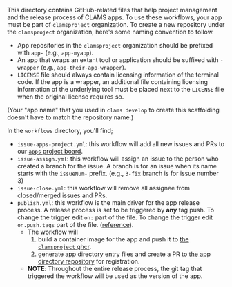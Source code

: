 
This directory contains GitHub-related files that help project management and the release process of CLAMS apps. 
To use these workflows, your app must be part of `clamsproject` organization.
To create a new repository under the `clamsproject` organization, here's some naming convention to follow.

* App repositories in the `clamsproject` organization should be prefixed with `app-` (e.g., `app-myapp`).
* An app that wraps an extant tool or application should be suffixed with `-wrapper` (e.g., `app-their-app-wrapper`).
* `LICENSE` file should always contain licensing information of the terminal code. If the app is a wrapper, an additional file containing licensing information of the underlying tool must be placed next to the `LICENSE` file when the original license requires so.

(Your "app name" that you used in `clams develop` to create this scaffolding doesn't have to match the repository name.)

In the `workflows` directory, you'll find;

* `issue-apps-project.yml`: this workflow will add all new issues and PRs to our [`apps` project board](https://github.com/orgs/clamsproject/projects/12).
* `issue-assign.yml`: this workflow will assign an issue to the person who created a branch for the issue. A branch is for an issue when its name starts with the `issueNum-` prefix. (e.g., `3-fix` branch is for issue number 3)
* `issue-close.yml`: this workflow will remove all assignee from closed/merged issues and PRs.
* `publish.yml`: this workflow is the main driver for the app release process. A release process is set to be triggered by **any** tag push. To change the trigger edit `on:` part of the file. To change the trigger edit `on.push.tags` part of the file. ([reference](https://docs.github.com/en/actions/using-workflows/events-that-trigger-workflows#running-your-workflow-only-when-a-push-of-specific-tags-occurs)). 
  * The workflow will
    1. build a container image for the app and push it to [the `clamsproject` ghcr](https://github.com/orgs/clamsproject/packages).
    2. generate app directory entry files and create a PR to [the app directory repository](https://github.com/clamsproject/apps) for registration.
  * **NOTE**: Throughout the entire release process, the git tag that triggered the workflow will be used as the version of the app.
